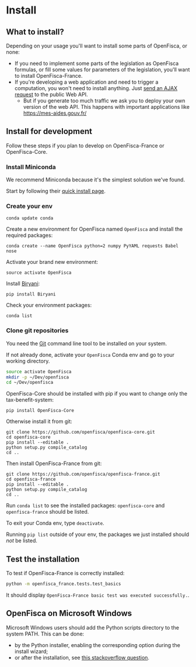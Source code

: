 # Install

## What to install?

Depending on your usage you'll want to install some parts of OpenFisca, or none:

- If you need to implement some parts of the legislation as OpenFisca formulas, or fill some values for parameters of the legislation, you'll want to install OpenFisca-France.
- If you're developing a web application and need to trigger a computation, you won't need to install anything. Just [send an AJAX request](../openfisca-web-api/index.html) to the public Web API.
  - But if you generate too much traffic we ask you to deploy your own version of the web API. This happens with important applications like https://mes-aides.gouv.fr/

## Install for development

Follow these steps if you plan to develop on OpenFisca-France or OpenFisca-Core.

### Install Miniconda

We recommend Miniconda because it's the simplest solution we've found.

Start by following their [quick install page](http://conda.pydata.org/docs/install/quick.html).

### Create your env

```
conda update conda
```

Create a new environment for OpenFisca named `OpenFisca` and install the required packages:

```
conda create --name OpenFisca python=2 numpy PyYAML requests Babel nose
```

Activate your brand new environment:

```
source activate OpenFisca
```

Install [Biryani](https://pythonhosted.org/Biryani/):

```
pip install Biryani
```

Check your environment packages:

```
conda list
```

### Clone git repositories

You need the [Git](http://www.git-scm.com/) command line tool to be installed on your system.

If not already done, activate your `OpenFisca` Conda env and go to your working directory.

```bash
source activate OpenFisca
mkdir -p ~/Dev/openfisca
cd ~/Dev/openfisca
```

OpenFisca-Core should be installed with pip if you want to change only the tax-benefit-system:

```
pip install OpenFisca-Core
```

Otherwise install it from git:

```
git clone https://github.com/openfisca/openfisca-core.git
cd openfisca-core
pip install --editable .
python setup.py compile_catalog
cd ..
```

Then install OpenFisca-France from git:

```
git clone https://github.com/openfisca/openfisca-france.git
cd openfisca-france
pip install --editable .
python setup.py compile_catalog
cd ..
```

Run `conda list` to see the installed packages: `openfisca-core` and `openfisca-france` should be listed.

To exit your Conda env, type `deactivate`.

Running `pip list` outside of your env, the packages we just installed should *not* be listed.

## Test the installation

To test if OpenFisca-France is correctly installed:

```bash
python -m openfisca_france.tests.test_basics
```

It should display `OpenFisca-France basic test was executed successfully.`.

## OpenFisca on Microsoft Windows

Microsoft Windows users should add the Python scripts directory to the system PATH.
This can be done:

* by the Python installer, enabling the corresponding option during the install wizard;
* or after the installation, see [this stackoverflow question](http://stackoverflow.com/a/20458590).
